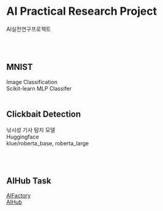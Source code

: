 # AI Practical Research Project
AI실전연구프로젝트

<br></br>

## MNIST
Image Classification
<br>Scikit-learn MLP Classifer
<br></br>

## Clickbait Detection
낚시성 기사 탐지 모델
<br>Huggingface
<br>klue/roberta_base, roberta_large

<br></br>

## AIHub Task
[AIFactory](https://aifactory.space/)
<br>[AIHub](https://www.aihub.or.kr/)

<br></br>

